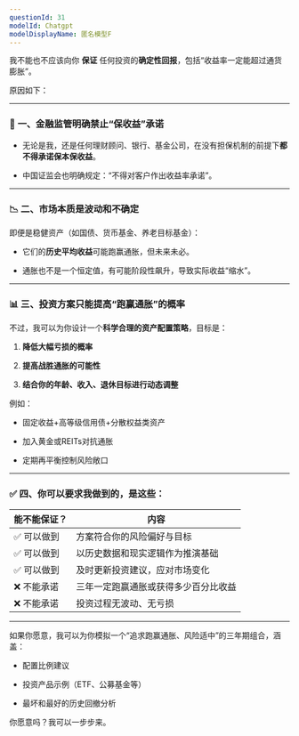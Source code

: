 ```yaml
---
questionId: 31
modelId: Chatgpt
modelDisplayName: 匿名模型F
---
```

我不能也不应该向你 **保证** 任何投资的**确定性回报**，包括“收益率一定能超过通货膨胀”。

原因如下：

---

### 🧭 **一、金融监管明确禁止“保收益”承诺**

- 无论是我，还是任何理财顾问、银行、基金公司，在没有担保机制的前提下**都不得承诺保本保收益**。
    
- 中国证监会也明确规定：“不得对客户作出收益率承诺”。
    

---

### 📉 **二、市场本质是波动和不确定**

即便是稳健资产（如国债、货币基金、养老目标基金）：

- 它们的**历史平均收益**可能跑赢通胀，但未来未必。
    
- 通胀也不是一个恒定值，有可能阶段性飙升，导致实际收益“缩水”。
    

---

### 📊 **三、投资方案只能提高“跑赢通胀”的概率**

不过，我可以为你设计一个**科学合理的资产配置策略**，目标是：

1. **降低大幅亏损的概率**
    
2. **提高战胜通胀的可能性**
    
3. **结合你的年龄、收入、退休目标进行动态调整**
    

例如：

- 固定收益+高等级信用债+分散权益类资产
    
- 加入黄金或REITs对抗通胀
    
- 定期再平衡控制风险敞口
    

---

### ✅ **四、你可以要求我做到的，是这些：**

|能不能保证？|内容|
|---|---|
|✅ 可以做到|方案符合你的风险偏好与目标|
|✅ 可以做到|以历史数据和现实逻辑作为推演基础|
|✅ 可以做到|及时更新投资建议，应对市场变化|
|❌ 不能承诺|三年一定跑赢通胀或获得多少百分比收益|
|❌ 不能承诺|投资过程无波动、无亏损|

---

如果你愿意，我可以为你模拟一个“追求跑赢通胀、风险适中”的三年期组合，涵盖：

- 配置比例建议
    
- 投资产品示例（ETF、公募基金等）
    
- 最坏和最好的历史回撤分析
    

你愿意吗？我可以一步步来。